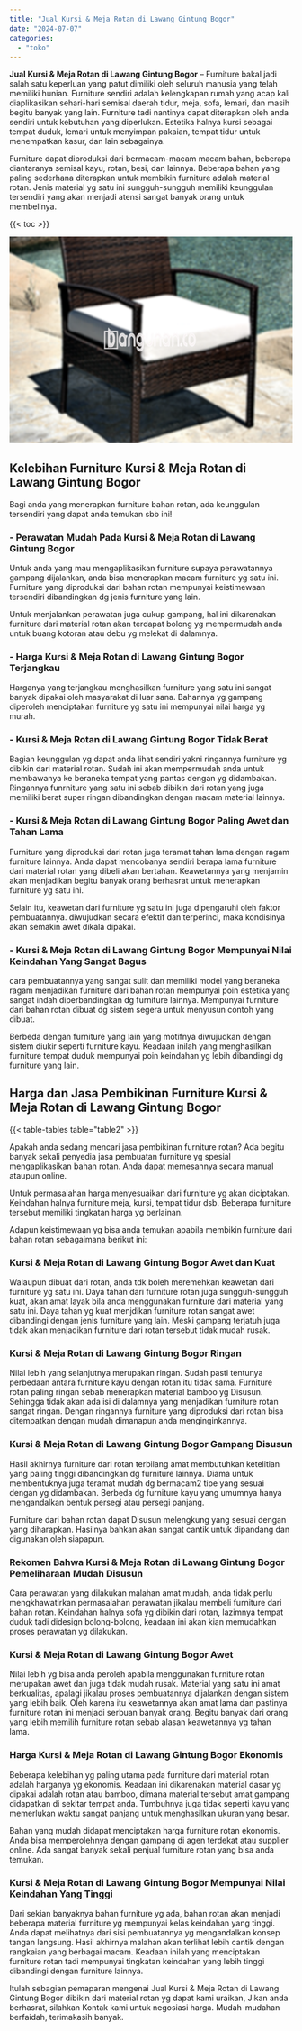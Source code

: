 ```yaml
---
title: "Jual Kursi & Meja Rotan di Lawang Gintung Bogor"
date: "2024-07-07"
categories: 
  - "toko"
---
```


**Jual Kursi & Meja Rotan di Lawang Gintung Bogor** – Furniture bakal jadi salah satu keperluan yang patut dimiliki oleh seluruh manusia yang telah memiliki hunian. Furniture sendiri adalah kelengkapan rumah yang acap kali diaplikasikan sehari-hari semisal daerah tidur, meja, sofa, lemari, dan masih begitu banyak yang lain. Furniture tadi nantinya dapat diterapkan oleh anda sendiri untuk kebutuhan yang diperlukan. Estetika halnya kursi sebagai tempat duduk, lemari untuk menyimpan pakaian, tempat tidur untuk menempatkan kasur, dan lain sebagainya.

Furniture dapat diproduksi dari bermacam-macam macam bahan, beberapa diantaranya semisal kayu, rotan, besi, dan lainnya. Beberapa bahan yang paling sederhana diterapkan untuk membikin furniture adalah material rotan. Jenis material yg satu ini sungguh-sungguh memiliki keunggulan tersendiri yang akan menjadi atensi sangat banyak orang untuk membelinya.

{{< toc >}}

![Jual Kursi & Meja Rotan di Lawang Gintung Bogor](/images/kursi-meja-rotan-murah03.png)

## Kelebihan Furniture Kursi & Meja Rotan di Lawang Gintung Bogor

Bagi anda yang menerapkan furniture bahan rotan, ada keunggulan tersendiri yang dapat anda temukan sbb ini!

### \- Perawatan Mudah Pada Kursi & Meja Rotan di Lawang Gintung Bogor

Untuk anda yang mau mengaplikasikan furniture supaya perawatannya gampang dijalankan, anda bisa menerapkan macam furniture yg satu ini. Furniture yang diproduksi dari bahan rotan mempunyai keistimewaan tersendiri dibandingkan dg jenis furniture yang lain.

Untuk menjalankan perawatan juga cukup gampang, hal ini dikarenakan furniture dari material rotan akan terdapat bolong yg mempermudah anda untuk buang kotoran atau debu yg melekat di dalamnya.

### \- Harga Kursi & Meja Rotan di Lawang Gintung Bogor Terjangkau

Harganya yang terjangkau menghasilkan furniture yang satu ini sangat banyak dipakai oleh masyarakat di luar sana. Bahannya yg gampang diperoleh menciptakan furniture yg satu ini mempunyai nilai harga yg murah.

### \- Kursi & Meja Rotan di Lawang Gintung Bogor Tidak Berat

Bagian keunggulan yg dapat anda lihat sendiri yakni ringannya furniture yg dibikin dari material rotan. Sudah ini akan mempermudah anda untuk membawanya ke beraneka tempat yang pantas dengan yg didambakan. Ringannya funrniture yang satu ini sebab dibikin dari rotan yang juga memiliki berat super ringan dibandingkan dengan macam material lainnya.

### \- Kursi & Meja Rotan di Lawang Gintung Bogor Paling Awet dan Tahan Lama

Furniture yang diproduksi dari rotan juga teramat tahan lama dengan ragam furniture lainnya. Anda dapat mencobanya sendiri berapa lama furniture dari material rotan yang dibeli akan bertahan. Keawetannya yang menjamin akan menjadikan begitu banyak orang berhasrat untuk menerapkan furniture yg satu ini.

Selain itu, keawetan dari furniture yg satu ini juga dipengaruhi oleh faktor pembuatannya. diwujudkan secara efektif dan terperinci, maka kondisinya akan semakin awet dikala dipakai.

### \- Kursi & Meja Rotan di Lawang Gintung Bogor Mempunyai Nilai Keindahan Yang Sangat Bagus

cara pembuatannya yang sangat sulit dan memiliki model yang beraneka ragam menjadikan furniture dari bahan rotan mempunyai poin estetika yang sangat indah diperbandingkan dg furniture lainnya. Mempunyai furniture dari bahan rotan dibuat dg sistem segera untuk menyusun contoh yang dibuat.

Berbeda dengan furniture yang lain yang motifnya diwujudkan dengan sistem diukir seperti furniture kayu. Keadaan inilah yang menghasilkan furniture tempat duduk mempunyai poin keindahan yg lebih dibandingi dg furniture yang lain.

## Harga dan Jasa Pembikinan Furniture Kursi & Meja Rotan di Lawang Gintung Bogor

{{< table-tables table="table2" >}}

Apakah anda sedang mencari jasa pembikinan furniture rotan? Ada begitu banyak sekali penyedia jasa pembuatan furniture yg spesial mengaplikasikan bahan rotan. Anda dapat memesannya secara manual ataupun online.

Untuk permasalahan harga menyesuaikan dari furniture yg akan diciptakan. Keindahan halnya furniture meja, kursi, tempat tidur dsb. Beberapa furniture tersebut memiliki tingkatan harga yg berlainan.

Adapun keistimewaan yg bisa anda temukan apabila membikin furniture dari bahan rotan sebagaimana berikut ini:

### Kursi & Meja Rotan di Lawang Gintung Bogor Awet dan Kuat

Walaupun dibuat dari rotan, anda tdk boleh meremehkan keawetan dari furniture yg satu ini. Daya tahan dari furniture rotan juga sungguh-sungguh kuat, akan amat layak bila anda menggunakan furniture dari material yang satu ini. Daya tahan yg kuat menjdikan furniture rotan sangat awet dibandingi dengan jenis furniture yang lain. Meski gampang terjatuh juga tidak akan menjadikan furniture dari rotan tersebut tidak mudah rusak.

### Kursi & Meja Rotan di Lawang Gintung Bogor Ringan

Nilai lebih yang selanjutnya merupakan ringan. Sudah pasti tentunya perbedaan antara furniture kayu dengan rotan itu tidak sama. Furniture rotan paling ringan sebab menerapkan material bamboo yg Disusun. Sehingga tidak akan ada isi di dalamnya yang menjadikan furniture rotan sangat ringan. Dengan ringannya furniture yang diproduksi dari rotan bisa ditempatkan dengan mudah dimanapun anda menginginkannya.

### Kursi & Meja Rotan di Lawang Gintung Bogor Gampang Disusun

Hasil akhirnya furniture dari rotan terbilang amat membutuhkan ketelitian yang paling tinggi dibandingkan dg furniture lainnya. Diama untuk membentuknya juga teramat mudah dg bermacam2 tipe yang sesuai dengan yg didambakan. Berbeda dg furniture kayu yang umumnya hanya mengandalkan bentuk persegi atau persegi panjang.

Furniture dari bahan rotan dapat Disusun melengkung yang sesuai dengan yang diharapkan. Hasilnya bahkan akan sangat cantik untuk dipandang dan digunakan oleh siapapun.

### Rekomen Bahwa Kursi & Meja Rotan di Lawang Gintung Bogor Pemeliharaan Mudah Disusun

Cara perawatan yang dilakukan malahan amat mudah, anda tidak perlu mengkhawatirkan permasalahan perawatan jikalau membeli furniture dari bahan rotan. Keindahan halnya sofa yg dibikin dari rotan, lazimnya tempat duduk tadi didesign bolong-bolong, keadaan ini akan kian memudahkan proses perawatan yg dilakukan.

### Kursi & Meja Rotan di Lawang Gintung Bogor Awet

Nilai lebih yg bisa anda peroleh apabila menggunakan furniture rotan merupakan awet dan juga tidak mudah rusak. Material yang satu ini amat berkualitas, apalagi jikalau proses pembuatannya dijalankan dengan sistem yang lebih baik. Oleh karena itu keawetannya akan amat lama dan pastinya furniture rotan ini menjadi serbuan banyak orang. Begitu banyak dari orang yang lebih memilih furniture rotan sebab alasan keawetannya yg tahan lama.

### Harga Kursi & Meja Rotan di Lawang Gintung Bogor Ekonomis

Beberapa kelebihan yg paling utama pada furniture dari material rotan adalah harganya yg ekonomis. Keadaan ini dikarenakan material dasar yg dipakai adalah rotan atau bamboo, dimana material tersebut amat gampang didapatkan di sekitar tempat anda. Tumbuhnya juga tidak seperti kayu yang memerlukan waktu sangat panjang untuk menghasilkan ukuran yang besar.

Bahan yang mudah didapat menciptakan harga furniture rotan ekonomis. Anda bisa memperolehnya dengan gampang di agen terdekat atau supplier online. Ada sangat banyak sekali penjual furniture rotan yang bisa anda temukan.

### Kursi & Meja Rotan di Lawang Gintung Bogor Mempunyai Nilai Keindahan Yang Tinggi

Dari sekian banyaknya bahan furniture yg ada, bahan rotan akan menjadi beberapa material furniture yg mempunyai kelas keindahan yang tinggi. Anda dapat melihatnya dari sisi pembuatannya yg mengandalkan konsep tangan langsung. Hasil akhirnya malahan akan terlihat lebih cantik dengan rangkaian yang berbagai macam. Keadaan inilah yang menciptakan furniture rotan tadi mempunyai tingkatan keindahan yang lebih tinggi dibandingi dengan furniture lainnya.

Itulah sebagian pemaparan mengenai Jual Kursi & Meja Rotan di Lawang Gintung Bogor dibikin dari material rotan yg dapat kami uraikan, Jikan anda berhasrat, silahkan Kontak kami untuk negosiasi harga. Mudah-mudahan berfaidah, terimakasih banyak.
